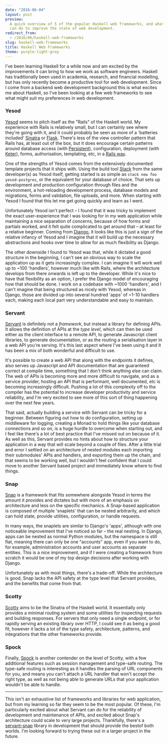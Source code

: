 ```yaml
---
date: "2016-06-04"
layout: post
preview:
  A quick overview of 5 of the popular Haskell web frameworks, and what they
  can do to improve the state of web development.
redirect_from:
  - /2016/06/haskell-web-frameworks
slug: haskell-web-frameworks
title: Haskell Web Frameworks
theme: purple-light-gray
---
```


I've been learning Haskell for a while now and am excited by the improvements it can bring to how we work as software engineers. Haskell has traditionally been used in academia, research, and financial modelling, but has only recently become a productive tool for web development. Since I come from a backend web development background this is what excites me about Haskell, so I've been looking at a few web frameworks to see what might suit my preferences in web development.

### Yesod

[Yesod](https://github.com/yesodweb/yesod) seems to pitch itself as the "Rails" of the Haskell world. My experience with Rails is relatively small, but I can certainly see where they're going with it, and it could probably be seen as more of a 'batteries included' [Sinatra](http://www.sinatrarb.com/) or [Flask](http://flask.pocoo.org/). There's less of the view controller pattern that Rails has, at least out of the box, but it does encourage certain patterns around database access (with [Persistent](https://github.com/yesodweb/persistent/)), configuration, deployment (with [Keter](https://github.com/snoyberg/keter)), forms, authorisation, templating, etc, in a [Rails way](http://david.heinemeierhansson.com/2012/rails-is-omakase.html).

One of the strengths of Yesod comes from the extensively documented template projects that it ships with. Using the build tool [Stack](http://docs.haskellstack.org/en/stable/README/) from the same developer(s) as Yesod itself, getting started is as simple as `stack new foo yesod-postgres`, or the equivalent for your database of choice. That sets up development and production configuration through files and the environment, a hot-reloading development process, database models and migrations, forms and validation, file uploads, and more. When starting with Yesod I found that this let me get going quickly and learn as I went.

Unfortunately Yesod isn't perfect – I found that it was tricky to implement the exact user-experience that I was looking for in my web application while maintaining a nice separation of concerns, because of how forms and partials worked, and it felt quite complicated to get around that – at least for a relative beginner. Coming from [Django](https://www.djangoproject.com/), it looks like this is just a sign of the relative infancy of Yesod and I imagine that it will build up the necessary abstractions and hooks over time to allow for as much flexibility as Django.

The other downside I found to Yesod was that, while it dictated a good structure in the beginning, I can't see an obvious way to scale the application up as it gets increasingly complex. I can imagine it will work well up to ~100 'handlers', however much like with Rails, where the architecture develops from there onwards is left up to the developer. While it's nice to have that flexibility as an option, I prefer the Django model of encouraging how that should be done. I work on a codebase with ~1000 'handlers', and I can't imagine that being structured as nicely with Yesod, whereas in Django, those are divided up into several hundred 'apps' of ~1-10 handlers each, making each local part very understandable and easy to maintain.

### Servant

[Servant](https://haskell-servant.github.io/) is definitely not a _framework_, but instead a library for defining APIs. It allows the definition of APIs at the _type level_, which can then be used either as the client interface to a remote API, to generate Javascript client libraries, to generate documentation, or as the routing a serialisation layer in a web API you're serving. It's this last aspect where I've been using it and it has been a mix of both wonderful and difficult to use.

It's possible to create a web API that along with the endpoints it defines, also serves up Javascript and API documentation that are guaranteed correct at compile time, something that I don't think anything else can claim. The web of APIs is becoming more and more difficult to navigate, and as a service provider, hosting an API that is performant, well documented, etc is becoming increasingly difficult. Pushing a lot of this complexity off to the compiler has the potential to increase developer productivity and service reliability, and I'm very excited to see more of this sort of thing happening over the next few years.

That said, actually building a service with Servant can be tricky for a beginner. Between figuring out how to do configuration, setting up middleware for logging, creating a Monad to hold things like your database connections and so on, is a huge hurdle to overcome when starting out, and I feel like there's a lot of best practice that I've missed out on because of it. As well as this, Servant provides no hints about how to structure your application in a way that will scale beyond a couple of files. After a little trial and error I settled on an architecture of nested modules each importing their submodules' APIs and handlers, and exporting them up the chain, and that seems to be working well, but I wouldn't feel confident that I could move to another Servant based project and immediately know where to find things.

### Snap

[Snap](http://snapframework.com/) is a framework that fits somewhere alongside Yesod in terms the amount it provides and dictates but with more of an emphasis on architecture and less on the specific mechanics. A Snap-based application is composed of multiple 'snaplets' that can be nested arbitrarily, and which can hold state, provide utilities, configuration, or handle requests.

In many ways, the snaplets are similar to Django's 'apps', although with one noticeable improvement that I've noticed so far – the real nesting. In Django, apps can be nested as normal Python modules, but the namespace is still flat, meaning there can only be one "accounts" app, even if you want to do, for example, administration accounts and user accounts as separate entities. This is a nice improvement, and if I were creating a framework from scratch it would be one of my top design decisions after working with Django.

Unfortunately as with most things, there's a trade-off. While the architecture is good, Snap lacks the API safety at the type level that Servant provides, and the benefits that come from that.

### Scotty

[Scotty](https://github.com/scotty-web/scotty) aims to be the Sinatra of the Haskell world. It essentially only provides a minimal routing system and some utilities for inspecting requests and building responses. For servers that only need a single endpoint, or for rapidly serving an existing library over HTTP, I could see it as being a good fit, however it lacks a lot of the type safety, architecture, patterns, and integrations that the other frameworks provide.

### Spock

Finally, [Spock](https://www.spock.li/) is another contender on the level of Scotty, with a few additional features such as session management and type-safe routing. The type-safe routing is interesting as it handles the parsing of URL components for you, and means you can't attach a URL handler that won't accept the right type, as well as not being able to generate URLs that your application wouldn't be able to handle.

---

This isn't an exhaustive list of frameworks and libraries for web application, but from my learning so far they seem to be the most popular. Of these, I'm particularly excited about what Servant can do for the reliability of development and maintenance of APIs, and excited about Snap's architecture could scale to very large projects. Thankfully, there's a [servant-snap](https://github.com/haskell-servant/servant-snap) library in development that should provide the bestof both worlds. I'm looking forward to trying these out in a larger project in the future.
